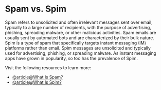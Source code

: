 # Spam vs. Spim

Spam refers to unsolicited and often irrelevant messages sent over email, typically to a large number of recipients, with the purpose of advertising, phishing, spreading malware, or other malicious activities. Spam emails are usually sent by automated bots and are characterized by their bulk nature. Spim is a type of spam that specifically targets instant messaging (IM) platforms rather than email. Spim messages are unsolicited and typically used for advertising, phishing, or spreading malware. As instant messaging apps have grown in popularity, so too has the prevalence of Spim.

Visit the following resources to learn more:

- [@article@What Is Spam?](https://www.proofpoint.com/us/threat-reference/spam)
- [@article@What Is Spim?](https://www.brosix.com/blog/what-is-spim/)